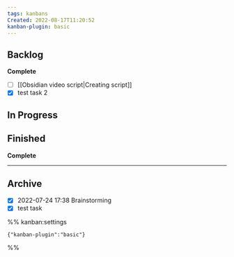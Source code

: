 ```yaml
---
tags: kanbans
Created: 2022-08-17T11:20:52
kanban-plugin: basic
---
```


## Backlog

**Complete**
- [ ] [[Obsidian video script|Creating script]]
- [x] test task 2

## In Progress

## Finished

**Complete**

***

## Archive

- [x] 2022-07-24 17:38 Brainstorming
- [x] test task

%% kanban:settings
```
{"kanban-plugin":"basic"}
```
%%